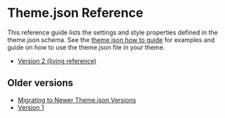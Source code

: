 # Theme.json Reference

This reference guide lists the settings and style properties defined in the theme.json schema. See the [theme.json how to guide](/docs/how-to-guides/themes/theme-json.md) for examples and guide on how to use the theme.json file in your theme.

-   [Version 2 (living reference)](/docs/reference-guides/theme-json-reference/theme-json-living.md)

## Older versions

-   [Migrating to Newer Theme.json Versions](/docs/reference-guides/theme-json-reference/theme-json-migrations.md)
-   [Version 1](/docs/reference-guides/theme-json-reference/theme-json-v1.md)
